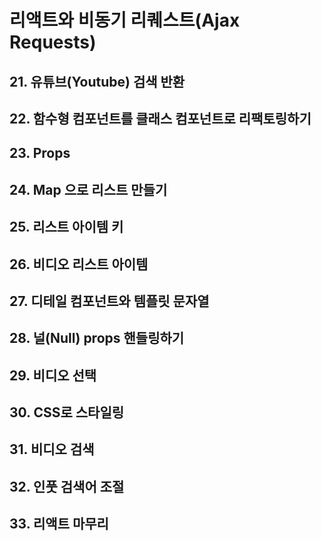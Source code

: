 # 리액트와 비동기 리퀘스트(Ajax Requests)

## 21. 유튜브(Youtube) 검색 반환

## 22. 함수형 컴포넌트를 클래스 컴포넌트로 리팩토링하기

## 23. Props

## 24. Map 으로 리스트 만들기

## 25. 리스트 아이템 키

## 26. 비디오 리스트 아이템

## 27. 디테일 컴포넌트와 템플릿 문자열

## 28. 널(Null) props 핸들링하기

## 29. 비디오 선택

## 30. CSS로 스타일링

## 31. 비디오 검색

## 32. 인풋 검색어 조절

## 33. 리액트 마무리